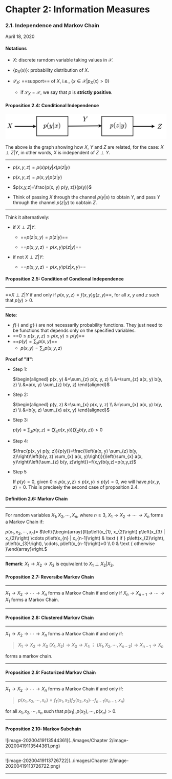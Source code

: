 # Chapter 2: Information Measures

### 2.1. Independence and Markov Chain

April 18, 2020



#### Notations

- $X$: discrete rarndom variable taking values in $\mathcal{X}$.

- $\left\{p_{X}(x)\right\}$: probability distribution of $X$.

- $\mathcal{S}_{X}$: ==support== of $X$, i.e., $\left\{x \in \mathcal{X} | p_{X}(x)>0\right\}$

  - if $\mathcal{S}_{X} = \mathcal{X}$, we say that $p$ is **strictly positive**.

    

#### Proposition 2.4: Conditional Independence

![image-20200418210219728](../images/2-1-1.png)

The above is the graph showing how $X$, $Y$ and $Z$ are related, for the case: $X \perp Z | Y$, in other words, $X$ is independent of $Z \perp Y$.

---

- $p(x,y,z)=p(x)p(y|x)p(z|y)$

- $p(x,y,z)=p(x,y)p(z|y)$
- $p(x,y,z)=\frac{p(x, y) p(y, z)}{p(y)}$
- Think of passing $X$ through the channel $p(y|x)$ to obtain $Y$, and pass $Y$ through the channel $p(z|y)$ to oabtain $Z$.

---

Think it alternatively:

- if $X \perp Z | Y$: 

  - ==$p(z|x,y)=p(z|y)$==

  - ==$p(x,y,z)=p(x,y)p(z|y)$==

- if not $X \perp Z | Y$: 

  - ==$p(x,y,z)=p(x,y)p(z|x,y)$==



#### Proposition 2.5: Condition of Condional Independence

---

==$X \perp Z | Y$ if and only if $p(x,y,z)=f(x,y)g(z,y)$==, for all $x$, $y$ and $z$ such that $p(y)>0$.

---

**Note**:

- $f(\cdot)$ and $g(\cdot)$ are not necessarily probability functions. They just need to be functions that depends only on the specified variables.
- ==$0 \leq p(x,y,z) \leq p(x,y) \leq p(y)$==
- ==$p(y)=\sum_{x}p(x,y)$==
  - $p(x,y)=\sum_{z}p(x,y,z)$

**Proof of "If"**:

- Step 1:

  $\begin{aligned} p(x, y) &=\sum_{z} p(x, y, z) \\ &=\sum_{z} a(x, y) b(y, z) \\ &=a(x, y) \sum_{z} b(y, z) \end{aligned}$

- Step 2:

  $\begin{aligned} p(y, z) &=\sum_{x} p(x, y, z) \\ &=\sum_{x} a(x, y) b(y, z) \\ &=b(y, z) \sum_{x} a(x, y) \end{aligned}$

- Step 3:

  $p(y)=\sum_{z} p(y, z)=\left(\sum_{x} a(x, y)\right)\left(\sum_{z} b(y, z)\right)>0$

- Step 4:

  $\frac{p(x, y) p(y, z)}{p(y)}=\frac{\left(a(x, y) \sum_{z} b(y, z)\right)\left(b(y, z) \sum_{x} a(x, y)\right)}{\left(\sum_{x} a(x, y)\right)\left(\sum_{z} b(y, z)\right)}=f(x,y)b(y,z)=p(x,y,z)$

- Step 5

  If $p(y)=0$, given $0 \leq p(x,y,z) \leq p(x,y) \leq p(y)=0$, we will have $p(x,y,z)=0$. This is precisely the second case of proposition 2.4.



#### Definition 2.6: Markov Chain

---

For random variables $X_{1}, X_{2}, \cdots, X_{n}$, where $n \geq 3$, $X_{1} \rightarrow X_{2} \rightarrow \cdots \rightarrow X_{n}$ forms a Markov Chain if:

$p\left(x_{1}, x_{2}, \cdots, x_{n}\right)=$
$\left\{\begin{array}{ll}p\left(x_{1}, x_{2}\right) p\left(x_{3} | x_{2}\right) \cdots p\left(x_{n} | x_{n-1}\right) & \text { if } p\left(x_{2}\right), p\left(x_{3}\right), \cdots, p\left(x_{n-1}\right)>0 \\ 0 & \text { otherwise }\end{array}\right.$

---

**Remark**: $X_{1} \rightarrow X_{2} \rightarrow X_{3}$ is equivalent to $X_{1} \perp X_{2} | X_{3}$.



#### Proposition 2.7: Reversibe Markov Chain

---

$X_{1} \rightarrow X_{2} \rightarrow \cdots \rightarrow X_{n}$ forms a Markov Chain if and only if $X_{n} \rightarrow X_{n-1} \rightarrow \cdots \rightarrow X_{1}$ forms a Markov Chain.

---



#### Proposition 2.8: Clustered Markov Chain

---

$X_{1} \rightarrow X_{2} \rightarrow \cdots \rightarrow X_{n}$ forms a Markov Chain if and only if:

> $X_{1} \rightarrow X_{2} \rightarrow X_{3}$
> $\left(X_{1}, X_{2}\right) \rightarrow X_{3} \rightarrow X_{4}$
> $\vdots$
> $\left(X_{1}, X_{2}, \cdots, X_{n-2}\right) \rightarrow X_{n-1} \rightarrow X_{n}$

forms a markov chain.

---



#### Proposition 2.9: Factorized Markov Chain

---

$X_{1} \rightarrow X_{2} \rightarrow \cdots \rightarrow X_{n}$ forms a Markov Chain if and only if:

> $p(x_1, x_2, \cdots, x_n)=f_1(x_1, x_2)f_2(x_2,x_3)\cdots f_{n-1}(x_{n-1},x_n)$

for all $x_1, x_2, \cdots, x_n$ such that $p(x_1), p(x_2),\cdots,p(x_n)>0$.

---



#### Proposition 2.10: Markov Subchain

![image-20200419113544361](../images/Chapter 2/image-20200419113544361.png)

---

![image-20200419113726722](../images/Chapter 2/image-20200419113726722.png)

---

